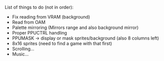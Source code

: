 List of things to do (not in order):
- Fix reading from VRAM (background)
- Read from OAM
- Palette mirroring (Mirrors range and also background mirror)
- Proper PPUCTRL handling
- PPUMASK -> display or mask sprites/background (also 8 columns left)
- 8x16 sprites (need to find a game with that first)
- Scrolling...
- Music...
